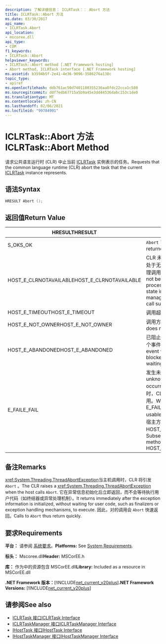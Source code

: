 ```yaml
---
description: 了解详细信息： ICLRTask：： Abort 方法
title: ICLRTask::Abort 方法
ms.date: 03/30/2017
api_name:
- ICLRTask.Abort
api_location:
- mscoree.dll
api_type:
- COM
f1_keywords:
- ICLRTask::Abort
helpviewer_keywords:
- ICLRTask::Abort method [.NET Framework hosting]
- Abort method, ICLRTask interface [.NET Framework hosting]
ms.assetid: b3594b5f-2e41-4e36-9096-3586276a138c
topic_type:
- apiref
ms.openlocfilehash: ddb761ac50d7401180355236aa8fdc22cca1c580
ms.sourcegitcommit: ddf7edb67715a5b9a45e3dd44536dabc153c1de0
ms.translationtype: MT
ms.contentlocale: zh-CN
ms.lasthandoff: 02/06/2021
ms.locfileid: "99784991"
---
```

# <a name="iclrtaskabort-method"></a><span data-ttu-id="926c0-103">ICLRTask::Abort 方法</span><span class="sxs-lookup"><span data-stu-id="926c0-103">ICLRTask::Abort Method</span></span>

<span data-ttu-id="926c0-104">请求公共语言运行时 (CLR) 中止当前 [ICLRTask](iclrtask-interface.md) 实例表示的任务。</span><span class="sxs-lookup"><span data-stu-id="926c0-104">Requests that the common language runtime (CLR) abort the task that the current [ICLRTask](iclrtask-interface.md) instance represents.</span></span>  
  
## <a name="syntax"></a><span data-ttu-id="926c0-105">语法</span><span class="sxs-lookup"><span data-stu-id="926c0-105">Syntax</span></span>  
  
```cpp  
HRESULT Abort ();  
```  
  
## <a name="return-value"></a><span data-ttu-id="926c0-106">返回值</span><span class="sxs-lookup"><span data-stu-id="926c0-106">Return Value</span></span>  
  
|<span data-ttu-id="926c0-107">HRESULT</span><span class="sxs-lookup"><span data-stu-id="926c0-107">HRESULT</span></span>|<span data-ttu-id="926c0-108">说明</span><span class="sxs-lookup"><span data-stu-id="926c0-108">Description</span></span>|  
|-------------|-----------------|  
|<span data-ttu-id="926c0-109">S_OK</span><span class="sxs-lookup"><span data-stu-id="926c0-109">S_OK</span></span>|<span data-ttu-id="926c0-110">`Abort` 已成功返回。</span><span class="sxs-lookup"><span data-stu-id="926c0-110">`Abort` returned successfully.</span></span>|  
|<span data-ttu-id="926c0-111">HOST_E_CLRNOTAVAILABLE</span><span class="sxs-lookup"><span data-stu-id="926c0-111">HOST_E_CLRNOTAVAILABLE</span></span>|<span data-ttu-id="926c0-112">CLR 未加载到进程中，或 CLR 处于无法运行托管代码或成功处理调用的状态。</span><span class="sxs-lookup"><span data-stu-id="926c0-112">The CLR has not been loaded into a process, or the CLR is in a state in which it cannot run managed code or process the call successfully.</span></span>|  
|<span data-ttu-id="926c0-113">HOST_E_TIMEOUT</span><span class="sxs-lookup"><span data-stu-id="926c0-113">HOST_E_TIMEOUT</span></span>|<span data-ttu-id="926c0-114">调用超时。</span><span class="sxs-lookup"><span data-stu-id="926c0-114">The call timed out.</span></span>|  
|<span data-ttu-id="926c0-115">HOST_E_NOT_OWNER</span><span class="sxs-lookup"><span data-stu-id="926c0-115">HOST_E_NOT_OWNER</span></span>|<span data-ttu-id="926c0-116">调用方不拥有该锁。</span><span class="sxs-lookup"><span data-stu-id="926c0-116">The caller does not own the lock.</span></span>|  
|<span data-ttu-id="926c0-117">HOST_E_ABANDONED</span><span class="sxs-lookup"><span data-stu-id="926c0-117">HOST_E_ABANDONED</span></span>|<span data-ttu-id="926c0-118">已阻止的线程或纤程正在等待某个事件时，该事件被取消。</span><span class="sxs-lookup"><span data-stu-id="926c0-118">An event was canceled while a blocked thread or fiber was waiting on it.</span></span>|  
|<span data-ttu-id="926c0-119">E_FAIL</span><span class="sxs-lookup"><span data-stu-id="926c0-119">E_FAIL</span></span>|<span data-ttu-id="926c0-120">发生未知的灾难性故障。</span><span class="sxs-lookup"><span data-stu-id="926c0-120">An unknown catastrophic failure occurred.</span></span> <span data-ttu-id="926c0-121">当方法返回 E_FAIL 时，CLR 在该进程内将不再可用。</span><span class="sxs-lookup"><span data-stu-id="926c0-121">When a method returns E_FAIL, the CLR is no longer usable within the process.</span></span> <span data-ttu-id="926c0-122">对宿主方法的后续调用会返回 HOST_E_CLRNOTAVAILABLE。</span><span class="sxs-lookup"><span data-stu-id="926c0-122">Subsequent calls to hosting methods return HOST_E_CLRNOTAVAILABLE.</span></span>|  
  
## <a name="remarks"></a><span data-ttu-id="926c0-123">备注</span><span class="sxs-lookup"><span data-stu-id="926c0-123">Remarks</span></span>  

 <span data-ttu-id="926c0-124"><xref:System.Threading.ThreadAbortException>当主机调用时，CLR 将引发 `Abort` 。</span><span class="sxs-lookup"><span data-stu-id="926c0-124">The CLR raises a <xref:System.Threading.ThreadAbortException> when the host calls `Abort`.</span></span> <span data-ttu-id="926c0-125">它在异常信息初始化后立即返回，而不会等待执行用户代码（如终结器或异常处理机制）。</span><span class="sxs-lookup"><span data-stu-id="926c0-125">It returns immediately after the exception information is initialized, without waiting for user code, such as finalizers or exception handling mechanisms, to execute.</span></span> <span data-ttu-id="926c0-126">因此，对的调用会 `Abort` 快速返回。</span><span class="sxs-lookup"><span data-stu-id="926c0-126">Calls to `Abort` thus return quickly.</span></span>  
  
## <a name="requirements"></a><span data-ttu-id="926c0-127">要求</span><span class="sxs-lookup"><span data-stu-id="926c0-127">Requirements</span></span>  

 <span data-ttu-id="926c0-128">**平台：** 请参阅 [系统要求](../../get-started/system-requirements.md)。</span><span class="sxs-lookup"><span data-stu-id="926c0-128">**Platforms:** See [System Requirements](../../get-started/system-requirements.md).</span></span>  
  
 <span data-ttu-id="926c0-129">**标头：** Mscoree.dll</span><span class="sxs-lookup"><span data-stu-id="926c0-129">**Header:** MSCorEE.h</span></span>  
  
 <span data-ttu-id="926c0-130">**库：** 作为中的资源包含 MSCorEE.dll</span><span class="sxs-lookup"><span data-stu-id="926c0-130">**Library:** Included as a resource in MSCorEE.dll</span></span>  
  
 <span data-ttu-id="926c0-131">**.NET Framework 版本：**[!INCLUDE[net_current_v20plus](../../../../includes/net-current-v20plus-md.md)]</span><span class="sxs-lookup"><span data-stu-id="926c0-131">**.NET Framework Versions:** [!INCLUDE[net_current_v20plus](../../../../includes/net-current-v20plus-md.md)]</span></span>  
  
## <a name="see-also"></a><span data-ttu-id="926c0-132">请参阅</span><span class="sxs-lookup"><span data-stu-id="926c0-132">See also</span></span>

- [<span data-ttu-id="926c0-133">ICLRTask 接口</span><span class="sxs-lookup"><span data-stu-id="926c0-133">ICLRTask Interface</span></span>](iclrtask-interface.md)
- [<span data-ttu-id="926c0-134">ICLRTaskManager 接口</span><span class="sxs-lookup"><span data-stu-id="926c0-134">ICLRTaskManager Interface</span></span>](iclrtaskmanager-interface.md)
- [<span data-ttu-id="926c0-135">IHostTask 接口</span><span class="sxs-lookup"><span data-stu-id="926c0-135">IHostTask Interface</span></span>](ihosttask-interface.md)
- [<span data-ttu-id="926c0-136">IHostTaskManager 接口</span><span class="sxs-lookup"><span data-stu-id="926c0-136">IHostTaskManager Interface</span></span>](ihosttaskmanager-interface.md)
